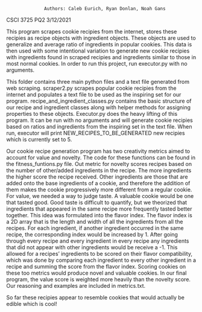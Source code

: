                   Authors: Caleb Eurich, Ryan Donlan, Noah Gans
CSCI 3725
PQ2
3/12/2021

This program scrapes cookie recipies from the internet, stores these recipies as recipe objects with ingredient objects. These objects are used to generalize and average ratio of ingredients in popular cookies. This data is then used with some intentional variation to generate new cookie recipies with ingredients found in scraped recipies and ingredients similar to those in most normal cookies. In order to run this project, run executor.py with no arguments.

This folder contains three main python files and a text file generated from web scraping. scraper2.py scrapes popular cookie recipies from the internet and populates a text file to be used as the inspiring set for our program. recipe_and_ingredient_classes.py contains the basic structure of our recipe and ingredient classes along with helper methods for assigning properties to these objects. Executor.py does the heavy lifting of this program. It can be run with no arguments and will generate cookie recipies based on ratios and ingredients from the inspiring set in the text file. When run, executor will print NEW_RECIPES_TO_BE_GENERATED new recipies which is currently set to 5. 

Our cookie recipe generation program has two creativity metrics aimed to account for value and novelty. The code for these functions can be found in the fitness_funtions.py file. Out metric for novelty scores recipes based on the number of other/added ingredients in the recipe. The more ingredients the higher score the recipe received. Other ingredients are those that are added onto the base ingredients of a cookie, and therefore the addition of them makes the cookie progressively more different from a regular cookie. For value, we needed a way to judge taste. A valuable cookie would be one that tasted good. Good taste is difficult to quantify, but we theorized that ingredients that appeared in the same recipe more frequently tasted better together. This idea was formulated into the flavor index. The flavor index is a 2D array that is the length and width of all the ingredients from all the recipes. For each ingredient, if another ingredient occurred in the same recipe, the corresponding index would be increased by 1. After going through every recipe and every ingredient in every recipe any ingredients that did not appear with other ingredients would be receive a -1. This allowed for a recipes’ ingredients to be scored on their flavor compatibility, which was done by comparing each ingredient to every other ingredient in a recipe and summing the score from the flavor index. Scoring cookies on these too metrics would produce novel and valuable cookies. In our final program, the value score is weighted more heavily than the novelty score. Our reasoning and examples are included in metrics.txt. 

So far these recipies appear to resemble cookies that would actually be edible which is cool!



